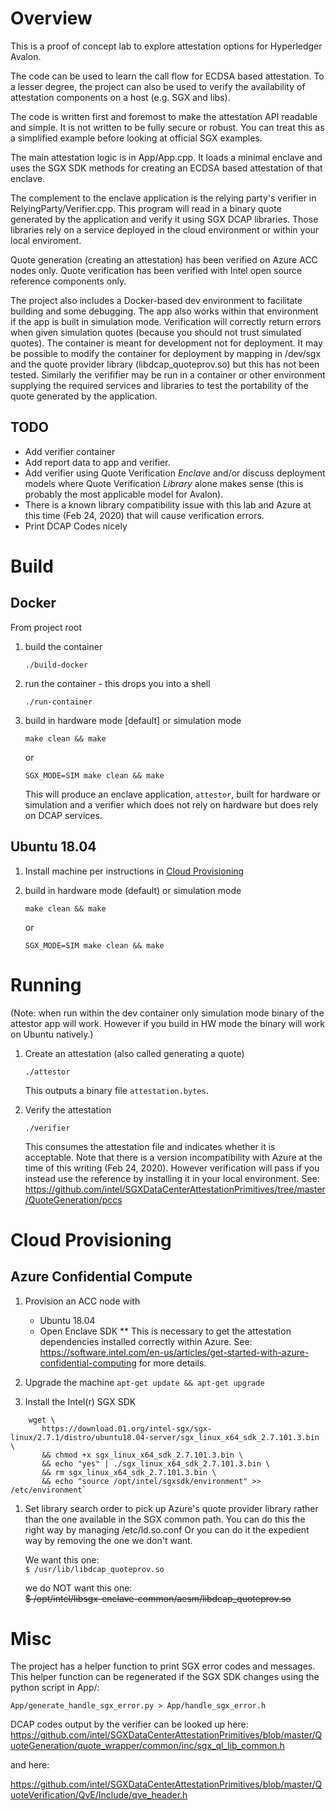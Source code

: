 # Overview
This is a proof of concept lab to explore attestation options for
Hyperledger Avalon.

The code can be used to learn the call flow for ECDSA based attestation. To a
lesser degree, the project can also be used to verify the availability of
attestation components on a host (e.g. SGX and libs).

The code is written first and foremost to make the attestation API readable and
simple. It is not written to be fully secure or robust. You can treat this as a
simplified example before looking at official SGX examples.

The main attestation logic is in App/App.cpp. It loads a minimal enclave and
uses the SGX SDK methods for creating an ECDSA based attestation of that
enclave.

The complement to the enclave application is the relying party's verifier in
RelyingParty/Verifier.cpp. This program will read in a binary quote generated by
the application and verify it using SGX DCAP libraries. Those libraries rely on
a service deployed in the cloud environment or within your local enviroment.

Quote generation (creating an attestation) has been verified on Azure ACC nodes
only. Quote verification has been verified with Intel open source reference
components only.

The project also includes a Docker-based dev environment to facilitate building 
and some debugging. The app also works within that environment if the app is
built in simulation mode. Verification will correctly return errors when given
simulation quotes (because you should not trust simulated quotes). 
The container is meant for development not for deployment.
It may be possible to modify the container for deployment by
mapping in /dev/sgx and the quote provider library (libdcap_quoteprov.so)
but this has not been tested.
Similarly the verififier may be run in a container or other environment
supplying the required services and libraries to test the portability of the 
quote generated by the application.

## TODO
* Add verifier container
* Add report data to app and verifier.
* Add verifier using Quote Verification *Enclave* and/or discuss deployment
  models where Quote Verification *Library* alone makes sense (this is probably
  the most applicable model for Avalon).
* There is a known library compatibility issue with this lab and Azure at this
  time (Feb 24, 2020) that will cause verification errors.
* Print DCAP Codes nicely


# Build

## Docker

From project root
1. build the container

    `./build-docker`

1. run the container - this drops you into a shell

    `./run-container`

1. build in hardware mode [default] or simulation mode

    `make clean && make`

    or

    `SGX_MODE=SIM make clean && make`
    
    This will produce an enclave application, `attestor`, built for hardware or
    simulation and a verifier which does not rely on hardware but does rely on
    DCAP services.

## Ubuntu 18.04
1. Install machine per instructions in [Cloud Provisioning](#cloud-provisioning)

1. build in hardware mode (default) or simulation mode

    `make clean && make`

    or

    `SGX_MODE=SIM make clean && make`


# Running
(Note: when run within the dev container only simulation mode binary of the
attestor app will work.
However if you build in HW mode the binary will work on Ubuntu natively.)
    
1. Create an attestation (also called generating a quote)

    `./attestor`

    This outputs a binary file `attestation.bytes`.

1. Verify the attestation

    `./verifier`

    This consumes the attestation file and indicates whether it is acceptable.
    Note that there is a version incompatibility with Azure at the time of this
    writing (Feb 24, 2020). However verification will pass if you instead use
    the reference by installing it in your local environment. See: 
    https://github.com/intel/SGXDataCenterAttestationPrimitives/tree/master/QuoteGeneration/pccs


# Cloud Provisioning
## Azure Confidential Compute
1. Provision an ACC node with
    * Ubuntu 18.04
    * Open Enclave SDK 
    ** This is necessary to get the attestation dependencies installed correctly within Azure.
    See:
    https://software.intel.com/en-us/articles/get-started-with-azure-confidential-computing
    for more details.

1. Upgrade the machine
    `apt-get update && apt-get upgrade`

1. Install the Intel(r) SGX SDK
```
    wget \
       https://download.01.org/intel-sgx/sgx-linux/2.7.1/distro/ubuntu18.04-server/sgx_linux_x64_sdk_2.7.101.3.bin \
       && chmod +x sgx_linux_x64_sdk_2.7.101.3.bin \
       && echo "yes" | ./sgx_linux_x64_sdk_2.7.101.3.bin \
       && rm sgx_linux_x64_sdk_2.7.101.3.bin \
       && echo "source /opt/intel/sgxsdk/environment" >> /etc/environment`
```

1. Set library search order to pick up Azure's quote provider library rather
    than the one available in the SGX common path. You can do this the right
    way by managing /etc/ld.so.conf Or you can do it the expedient way by
    removing the one we don't want.

    We want this one:  
    `$ /usr/lib/libdcap_quoteprov.so`

    we do NOT want this one:  
    ~~$ /opt/intel/libsgx-enclave-common/aesm/libdcap_quoteprov.so~~

# Misc
The project has a helper function to print SGX error codes and messages.
This helper function can be regenerated if the SGX SDK changes using the
python script in App/:

`App/generate_handle_sgx_error.py > App/handle_sgx_error.h`

DCAP codes output by the verifier can be looked up here:
https://github.com/intel/SGXDataCenterAttestationPrimitives/blob/master/QuoteGeneration/quote_wrapper/common/inc/sgx_ql_lib_common.h

and here:

https://github.com/intel/SGXDataCenterAttestationPrimitives/blob/master/QuoteVerification/QvE/Include/qve_header.h

